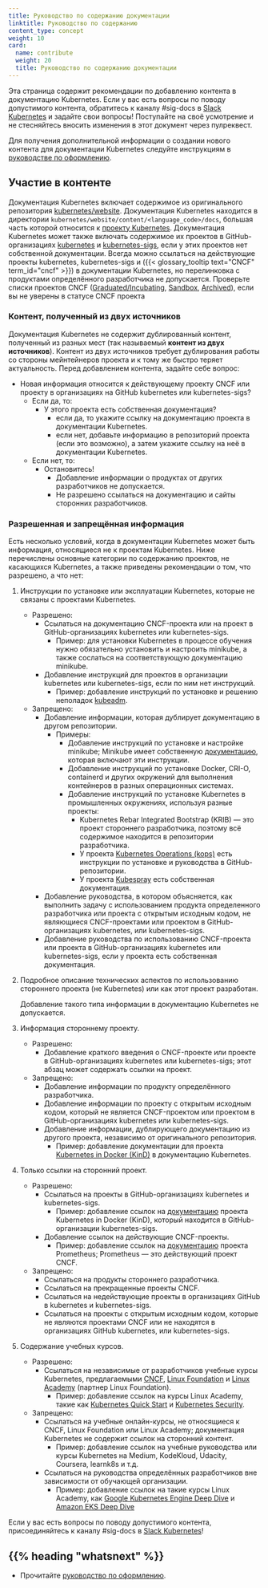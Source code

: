 ```yaml
---
title: Руководство по содержанию документации
linktitle: Руководство по содержанию
content_type: concept
weight: 10
card:
  name: contribute
  weight: 20
  title: Руководство по содержанию документации
---
```


<!-- overview -->

Эта страница содержит рекомендации по добавлению контента в документацию Kubernetes.
Если у вас есть вопросы по поводу допустимого контента, обратитесь к каналу #sig-docs в [Slack Kubernetes](http://slack.k8s.io/) и задайте свои вопросы! Поступайте на своё усмотрение и не стесняйтесь вносить изменения в этот документ через пулреквест.

Для получения дополнительной информации о создании нового контента для документации Kubernetes следуйте инструкциям в [руководстве по оформлению](/ru/docs/contribute/style/style-guide).


<!-- body -->

## Участие в контенте

Документация Kubernetes включает содержимое из оригинального репозитория [kubernetes/website](https://github.com/kubernetes/website). Документация Kubernetes находится в директории `kubernetes/website/content/<language_code>/docs`, большая часть которой относится к [проекту Kubernetes](https://github.com/kubernetes/kubernetes). Документация Kubernetes может также включать содержимое их проектов в GitHub-организациях [kubernetes](https://github.com/kubernetes) и [kubernetes-sigs](https://github.com/kubernetes-sigs), если у этих проектов нет собственной документации. Всегда можно ссылаться на действующие проекты kubernetes, kubernetes-sigs и ({{< glossary_tooltip text="CNCF" term_id="cncf" >}}) в документации Kubernetes, но перелинковка с продуктами определённого разработчика не допускается. Проверьте списки проектов CNCF ([Graduated/Incubating](https://www.cncf.io/projects/), [Sandbox](https://www.cncf.io/sandbox-projects/), [Archived](https://www.cncf.io/archived-projects/)), если вы не уверены в статусе CNCF проекта

### Контент, полученный из двух источников

Документация Kubernetes не содержит дублированный контент, полученный из разных мест (так называемый **контент из двух источников**). Контент из двух источников требует дублирования работы со стороны мейнтейнеров проекта и к тому же быстро теряет актуальность.
Перед добавлением контента, задайте себе вопрос:

- Новая информация относится к действующему проекту CNCF или проекту в организациях на GitHub kubernetes или kubernetes-sigs?
    - Если да, то:
        - У этого проекта есть собственная документация?
            - если да, то укажите ссылку на документацию проекта в документации Kubernetes.
            - если нет, добавьте информацию в репозиторий проекта (если это возможно), а затем укажите ссылку на неё в документации Kubernetes.
    - Если нет, то:
        - Остановитесь!
            - Добавление информации о продуктах от других разработчиков не допускается.
            - Не разрешено ссылаться на документацию и сайты сторонних разработчиков.

### Разрешенная и запрещённая информация

Есть несколько условий, когда в документации Kubernetes может быть информация, относящиеся не к проектам Kubernetes.
Ниже перечислены основные категории по содержанию проектов, не касающихся Kubernetes, а также приведены рекомендации о том, что разрешено, а что нет:

1. Инструкции по установке или эксплуатации Kubernetes, которые не связаны с проектами Kubernetes.
    - Разрешено:
        - Ссылаться на документацию CNCF-проекта или на проект в GitHub-организациях kubernetes или kubernetes-sigs.
            - Пример: для установки Kubernetes в процессе обучения нужно обязательно установить и настроить minikube, а также сослаться на соответствующую документацию minikube.
        - Добавление инструкций для проектов в организации kubernetes или kubernetes-sigs, если по ним нет инструкций.
            - Пример: добавление инструкций по установке и решению неполадок [kubeadm](https://github.com/kubernetes/kubeadm).
    - Запрещено:
        - Добавление информации, которая дублирует документацию в другом репозитории.
            - Примеры:
                - Добавление инструкций по установке и настройке minikube; Minikube имеет собственную [документацию](https://minikube.sigs.k8s.io/docs/), которая включают эти инструкции.
                - Добавление инструкций по установке Docker, CRI-O, containerd и других окружений для выполнения контейнеров в разных операционных системах.
                - Добавление инструкций по установке Kubernetes в промышленных окружениях, используя разные проекты:
                    - Kubernetes Rebar Integrated Bootstrap (KRIB) — это проект стороннего разработчика, поэтому всё содержимое находится в репозитории разработчика.
                    - У проекта [Kubernetes Operations (kops)](https://github.com/kubernetes/kops) есть инструкции по установке и руководства в GitHub-репозитории.
                    - У проекта [Kubespray](https://kubespray.io) есть собственная документация.
        - Добавление руководства, в котором объясняется, как выполнить задачу с использованием продукта определенного разработчика или проекта с открытым исходным кодом, не являющиеся CNCF-проектами или проектом в GitHub-организациях kubernetes, или kubernetes-sigs.
        - Добавление руководства по использованию CNCF-проекта или проекта в GitHub-организациях kubernetes или kubernetes-sigs, если у проекта есть собственная документация.
1. Подробное описание технических аспектов по использованию стороннего проекта (не Kubernetes) или как этот проект разработан.

    Добавление такого типа информации в документацию Kubernetes не допускается.
1. Информация стороннему проекту.
    - Разрешено:
        - Добавление краткого введения о CNCF-проекте или проекте в GitHub-организациях kubernetes или kubernetes-sigs; этот абзац может содержать ссылки на проект.
    - Запрещено:
        - Добавление информации по продукту определённого разработчика.
        - Добавление информации по проекту с открытым исходным кодом, который не является CNCF-проектом или проектом в GitHub-организациях kubernetes или kubernetes-sigs.
        - Добавление информации, дублирующего документацию из другого проекта, независимо от оригинального репозитория.
            - Пример: добавление документации для проекта [Kubernetes in Docker (KinD)](https://kind.sigs.k8s.io) в документацию Kubernetes.
1. Только ссылки на сторонний проект.
    - Разрешено:
        - Ссылаться на проекты в GitHub-организациях kubernetes и kubernetes-sigs.
            - Пример: добавление ссылок на [документацию](https://kind.sigs.k8s.io/docs/user/quick-start) проекта Kubernetes in Docker (KinD), который находится в GitHub-организации kubernetes-sigs.
        - Добавление ссылок на действующие CNCF-проекты.
            - Пример: добавление ссылок на [документацию](https://prometheus.io/docs/introduction/overview/) проекта Prometheus; Prometheus — это действующий проект CNCF.
    - Запрещено:
        - Ссылаться на продукты стороннего разработчика.
        - Ссылаться на прекращенные проекты CNCF.
        - Ссылаться на недействующие проекты в организациях GitHub в kubernetes и kubernetes-sigs.
        - Ссылаться на проекты с открытым исходным кодом, которые не являются проектами CNCF или не находятся в организациях GitHub kubernetes, или kubernetes-sigs.
1. Содержание учебных курсов.
    - Разрешено:
        - Ссылаться на независимые от разработчиков учебные курсы Kubernetes, предлагаемыми [CNCF](https://www.cncf.io/), [Linux Foundation](https://www.linuxfoundation.org/) и [Linux Academy](https://linuxacademy.com/) (партнер Linux Foundation).
            - Пример: добавление ссылок на курсы Linux Academy, такие как [Kubernetes Quick Start](https://linuxacademy.com/course/kubernetes-quick-start/) и [Kubernetes Security](https://linuxacademy.com/course/kubernetes-security/).
    - Запрещено:
        - Ссылаться на учебные онлайн-курсы, не относящиеся к CNCF, Linux Foundation или Linux Academy; документация Kubernetes не содержит ссылок на сторонний контент.
            - Пример: добавление ссылок на учебные руководства или курсы Kubernetes на Medium, KodeKloud, Udacity, Coursera, learnk8s и т.д.
        - Ссылаться на руководства определённых разработчиков вне зависимости от обучающей организации.
            - Пример: добавление ссылок на такие курсы Linux Academy, как [Google Kubernetes Engine Deep Dive](https://linuxacademy.com/google-cloud-platform/training/course/name/google-kubernetes-engine-deep-dive) и [Amazon EKS Deep Dive](https://linuxacademy.com/course/amazon-eks-deep-dive/)

Если у вас есть вопросы по поводу допустимого контента, присоединяйтесь к каналу #sig-docs в [Slack Kubernetes](http://slack.k8s.io/)!



## {{% heading "whatsnext" %}}

* Прочитайте [руководство по оформлению](/ru/docs/contribute/style/style-guide).

